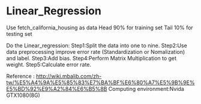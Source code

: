 # Linear_Regression

Use fetch_california_housing as data
Head 90% for training set
Tail 10% for testing set

Do the Linear_regression:
Step1:Split the data into one to nine.
Step2:Use data preprocessing improve error rate (Standardization or Nomalization) and label.
Step3:Add bias.
Step4:Perform Matrix Multiplication to get weight.
Step5:Calculate error rate.

Reference : http://wiki.mbalib.com/zh-tw/%E5%A4%9A%E5%85%83%E7%BA%BF%E6%80%A7%E5%9B%9E%E5%BD%92%E9%A2%84%E6%B5%8B
Computing environment:Nvida GTX1080(8G)
